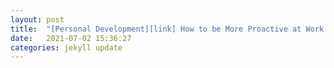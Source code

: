 ```yaml
---
layout: post
title:  "[Personal Development][link] How to be More Proactive at Work and in Life"
date:   2021-07-02 15:36:27
categories: jekyll update
---
```




<link rel="canonical" href="https://clockify.me/blog/managing-time/be-proactive/">